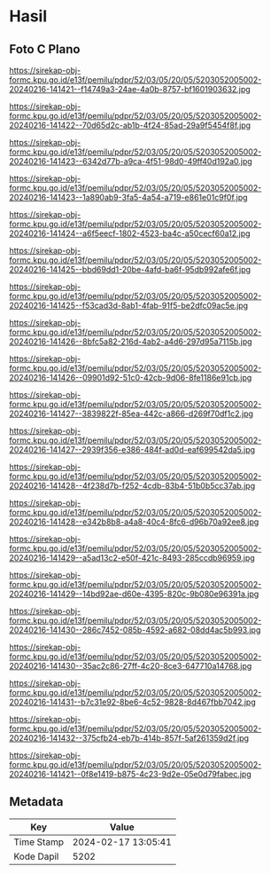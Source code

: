 # Hasil

## Foto C Plano

https://sirekap-obj-formc.kpu.go.id/e13f/pemilu/pdpr/52/03/05/20/05/5203052005002-20240216-141421--f14749a3-24ae-4a0b-8757-bf1601903632.jpg

https://sirekap-obj-formc.kpu.go.id/e13f/pemilu/pdpr/52/03/05/20/05/5203052005002-20240216-141422--70d65d2c-ab1b-4f24-85ad-29a9f5454f8f.jpg

https://sirekap-obj-formc.kpu.go.id/e13f/pemilu/pdpr/52/03/05/20/05/5203052005002-20240216-141423--6342d77b-a9ca-4f51-98d0-49ff40d192a0.jpg

https://sirekap-obj-formc.kpu.go.id/e13f/pemilu/pdpr/52/03/05/20/05/5203052005002-20240216-141423--1a890ab9-3fa5-4a54-a719-e861e01c9f0f.jpg

https://sirekap-obj-formc.kpu.go.id/e13f/pemilu/pdpr/52/03/05/20/05/5203052005002-20240216-141424--a6f5eecf-1802-4523-ba4c-a50cecf60a12.jpg

https://sirekap-obj-formc.kpu.go.id/e13f/pemilu/pdpr/52/03/05/20/05/5203052005002-20240216-141425--bbd69dd1-20be-4afd-ba6f-95db992afe6f.jpg

https://sirekap-obj-formc.kpu.go.id/e13f/pemilu/pdpr/52/03/05/20/05/5203052005002-20240216-141425--f53cad3d-8ab1-4fab-91f5-be2dfc09ac5e.jpg

https://sirekap-obj-formc.kpu.go.id/e13f/pemilu/pdpr/52/03/05/20/05/5203052005002-20240216-141426--8bfc5a82-216d-4ab2-a4d6-297d95a7115b.jpg

https://sirekap-obj-formc.kpu.go.id/e13f/pemilu/pdpr/52/03/05/20/05/5203052005002-20240216-141426--09901d92-51c0-42cb-9d06-8fe1186e91cb.jpg

https://sirekap-obj-formc.kpu.go.id/e13f/pemilu/pdpr/52/03/05/20/05/5203052005002-20240216-141427--3839822f-85ea-442c-a866-d269f70df1c2.jpg

https://sirekap-obj-formc.kpu.go.id/e13f/pemilu/pdpr/52/03/05/20/05/5203052005002-20240216-141427--2939f356-e386-484f-ad0d-eaf699542da5.jpg

https://sirekap-obj-formc.kpu.go.id/e13f/pemilu/pdpr/52/03/05/20/05/5203052005002-20240216-141428--4f238d7b-f252-4cdb-83b4-51b0b5cc37ab.jpg

https://sirekap-obj-formc.kpu.go.id/e13f/pemilu/pdpr/52/03/05/20/05/5203052005002-20240216-141428--e342b8b8-a4a8-40c4-8fc6-d96b70a92ee8.jpg

https://sirekap-obj-formc.kpu.go.id/e13f/pemilu/pdpr/52/03/05/20/05/5203052005002-20240216-141429--a5ad13c2-e50f-421c-8493-285ccdb96959.jpg

https://sirekap-obj-formc.kpu.go.id/e13f/pemilu/pdpr/52/03/05/20/05/5203052005002-20240216-141429--14bd92ae-d60e-4395-820c-9b080e96391a.jpg

https://sirekap-obj-formc.kpu.go.id/e13f/pemilu/pdpr/52/03/05/20/05/5203052005002-20240216-141430--286c7452-085b-4592-a682-08dd4ac5b993.jpg

https://sirekap-obj-formc.kpu.go.id/e13f/pemilu/pdpr/52/03/05/20/05/5203052005002-20240216-141430--35ac2c86-27ff-4c20-8ce3-647710a14768.jpg

https://sirekap-obj-formc.kpu.go.id/e13f/pemilu/pdpr/52/03/05/20/05/5203052005002-20240216-141431--b7c31e92-8be6-4c52-9828-8d467fbb7042.jpg

https://sirekap-obj-formc.kpu.go.id/e13f/pemilu/pdpr/52/03/05/20/05/5203052005002-20240216-141432--375cfb24-eb7b-414b-857f-5af261359d2f.jpg

https://sirekap-obj-formc.kpu.go.id/e13f/pemilu/pdpr/52/03/05/20/05/5203052005002-20240216-141421--0f8e1419-b875-4c23-9d2e-05e0d79fabec.jpg


## Metadata

| Key        | Value               |
| ---------- | ------------------- |
| Time Stamp | 2024-02-17 13:05:41 |
| Kode Dapil | 5202                |



